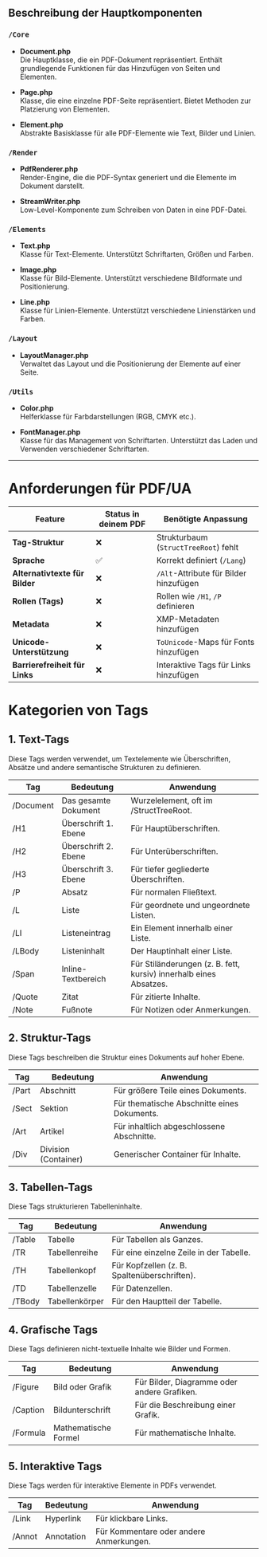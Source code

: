
## Beschreibung der Hauptkomponenten

### `/Core`
- **Document.php**  
  Die Hauptklasse, die ein PDF-Dokument repräsentiert. Enthält grundlegende Funktionen für das Hinzufügen von Seiten und Elementen.

- **Page.php**  
  Klasse, die eine einzelne PDF-Seite repräsentiert. Bietet Methoden zur Platzierung von Elementen.

- **Element.php**  
  Abstrakte Basisklasse für alle PDF-Elemente wie Text, Bilder und Linien.

### `/Render`
- **PdfRenderer.php**  
  Render-Engine, die die PDF-Syntax generiert und die Elemente im Dokument darstellt.

- **StreamWriter.php**  
  Low-Level-Komponente zum Schreiben von Daten in eine PDF-Datei.

### `/Elements`
- **Text.php**  
  Klasse für Text-Elemente. Unterstützt Schriftarten, Größen und Farben.

- **Image.php**  
  Klasse für Bild-Elemente. Unterstützt verschiedene Bildformate und Positionierung.

- **Line.php**  
  Klasse für Linien-Elemente. Unterstützt verschiedene Linienstärken und Farben.

### `/Layout`
- **LayoutManager.php**  
  Verwaltet das Layout und die Positionierung der Elemente auf einer Seite.

### `/Utils`
- **Color.php**  
  Helferklasse für Farbdarstellungen (RGB, CMYK etc.).

- **FontManager.php**  
  Klasse für das Management von Schriftarten. Unterstützt das Laden und Verwenden verschiedener Schriftarten.

---

# Anforderungen für PDF/UA

| Feature                      | Status in deinem PDF | Benötigte Anpassung                    |
|------------------------------|----------------------|----------------------------------------|
| **Tag-Struktur**             | ❌                  | Strukturbaum (`StructTreeRoot`) fehlt  |
| **Sprache**                  | ✅                  | Korrekt definiert (`/Lang`)            |
| **Alternativtexte für Bilder** | ❌                  | `/Alt`-Attribute für Bilder hinzufügen |
| **Rollen (Tags)**            | ❌                  | Rollen wie `/H1`, `/P` definieren      |
| **Metadata**                 | ❌                  | XMP-Metadaten hinzufügen               |
| **Unicode-Unterstützung**    | ❌                  | `ToUnicode`-Maps für Fonts hinzufügen  |
| **Barrierefreiheit für Links**| ❌                  | Interaktive Tags für Links hinzufügen  |

# Kategorien von Tags

## 1. Text-Tags
Diese Tags werden verwendet, um Textelemente wie Überschriften, Absätze und andere semantische Strukturen zu definieren.

| Tag      | Bedeutung               | Anwendung                                                    |
|----------|-------------------------|--------------------------------------------------------------|
| /Document| Das gesamte Dokument    | Wurzelelement, oft im /StructTreeRoot.                       |
| /H1      | Überschrift 1. Ebene    | Für Hauptüberschriften.                                      |
| /H2      | Überschrift 2. Ebene    | Für Unterüberschriften.                                      |
| /H3      | Überschrift 3. Ebene    | Für tiefer gegliederte Überschriften.                        |
| /P       | Absatz                  | Für normalen Fließtext.                                      |
| /L       | Liste                   | Für geordnete und ungeordnete Listen.                        |
| /LI      | Listeneintrag           | Ein Element innerhalb einer Liste.                           |
| /LBody   | Listeninhalt            | Der Hauptinhalt einer Liste.                                 |
| /Span    | Inline-Textbereich      | Für Stiländerungen (z. B. fett, kursiv) innerhalb eines Absatzes. |
| /Quote   | Zitat                   | Für zitierte Inhalte.                                        |
| /Note    | Fußnote                 | Für Notizen oder Anmerkungen.                                |

## 2. Struktur-Tags
Diese Tags beschreiben die Struktur eines Dokuments auf hoher Ebene.

| Tag      | Bedeutung               | Anwendung                                |
|----------|-------------------------|------------------------------------------|
| /Part    | Abschnitt               | Für größere Teile eines Dokuments.       |
| /Sect    | Sektion                 | Für thematische Abschnitte eines Dokuments. |
| /Art     | Artikel                 | Für inhaltlich abgeschlossene Abschnitte.|
| /Div     | Division (Container)    | Generischer Container für Inhalte.       |

## 3. Tabellen-Tags
Diese Tags strukturieren Tabelleninhalte.

| Tag      | Bedeutung               | Anwendung                                    |
|----------|-------------------------|----------------------------------------------|
| /Table   | Tabelle                 | Für Tabellen als Ganzes.                     |
| /TR      | Tabellenreihe           | Für eine einzelne Zeile in der Tabelle.      |
| /TH      | Tabellenkopf            | Für Kopfzellen (z. B. Spaltenüberschriften). |
| /TD      | Tabellenzelle           | Für Datenzellen.                             |
| /TBody   | Tabellenkörper          | Für den Hauptteil der Tabelle.               |

## 4. Grafische Tags
Diese Tags definieren nicht-textuelle Inhalte wie Bilder und Formen.

| Tag      | Bedeutung               | Anwendung                                    |
|----------|-------------------------|----------------------------------------------|
| /Figure  | Bild oder Grafik        | Für Bilder, Diagramme oder andere Grafiken.  |
| /Caption | Bildunterschrift        | Für die Beschreibung einer Grafik.           |
| /Formula | Mathematische Formel    | Für mathematische Inhalte.                   |

## 5. Interaktive Tags
Diese Tags werden für interaktive Elemente in PDFs verwendet.

| Tag      | Bedeutung               | Anwendung                                    |
|----------|-------------------------|----------------------------------------------|
| /Link    | Hyperlink               | Für klickbare Links.                         |
| /Annot   | Annotation              | Für Kommentare oder andere Anmerkungen.      |
